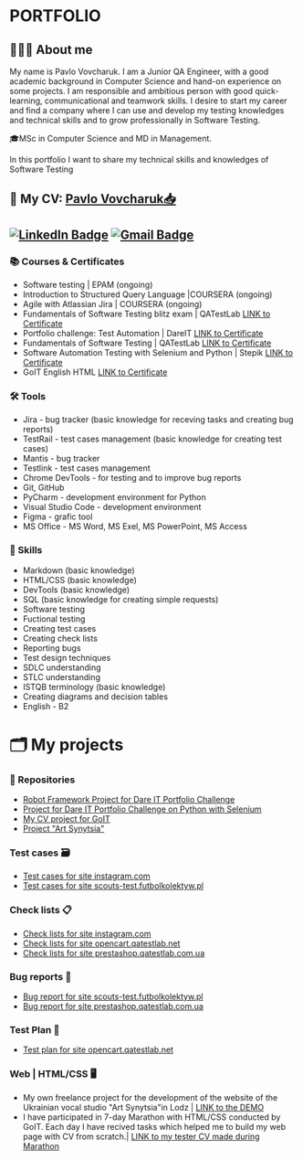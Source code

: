 # PORTFOLIO

## 👨🏻‍💻 About me


My name is Pavlo Vovcharuk. I am a Junior QA Engineer, with a good academic background in Computer Science and hand-on experience on some projects. I am responsible and ambitious person with good quick-learning, communicational and teamwork skills. I desire to start my career and find a company where I can use and develop my testing knowledges and technical skills and to grow professionally in Software Testing. <br>

🎓MSc in Computer Science and MD in Management. <br>

In this portfolio I want to share my technical skills and knowledges of Software Testing

## 📄 My CV: [Pavlo Vovcharuk📥]()



## [![LinkedIn Badge](https://img.shields.io/badge/-@pavelvovcharuk-blue?style=flat&logo=LinkedIn&logoColor=white)](https://www.linkedin.com/in/pavelvovcharuk/) [![Gmail Badge](https://img.shields.io/badge/-Gmail-red?style=flat&logo=Gmail&logoColor=white)](mailto:pavel0337@gmail.com)



### 📚 Courses & Certificates
* Software testing | EPA﻿M (ongoing)
* Introduction to Structured Query Language |COURSERA (ongoing)
* Agile with Atlassian Jira | COURSERA (ongoing)
* Fundamentals of Software Testing blitz exam | QATestLab <span style="color : red;"> [LINK to Certificate](https://clients.qatestlab.com/api/trainings/certificate_265191_33199.pdf) </span>
* Portfolio challenge: Test Automation | DareIT [LINK to Certificate](https://drive.google.com/file/d/1dWrfq9NqFtfJ92YQTPzN041jfv93lblW/edit)
* Fundamentals of Software Testing | QATestLab [LINK to Certificate](https://clients.qatestlab.com/api/trainings/public_certificate_191165_16696.pdf)
* Software Automation Testing with Selenium and Python | Stepik [LINK to Certificate](https://stepik.org/cert/865274)
* GoIT English HTML [LINK to Certificate](https://drive.google.com/file/d/16KFqDQZ73XDs0ohQwhPqAewGh28qECMp/view?usp=share_link)

### 🛠 Tools 
* Jira - bug tracker (basic knowledge for receving tasks and creating bug reports)
* TestRail - test cases management (basic knowledge for creating test cases)
* Mantis - bug tracker
* Testlink - test cases management 
* Chrome DevTools - for testing and to improve bug reports
* Git, GitHub
* PyCharm - development environment for Python
* Visual Studio Code - development environment 
* Figma - grafic tool
* MS Office - MS Word, MS Exel, MS PowerPoint, MS Access


### 🚀 Skills
* Markdown (basic knowledge)
* HTML/CSS (basic knowledge)
* DevTools (basic knowledge)
* SQL (basic knowledge for creating simple requests)
* Software testing
* Fuctional testing
* Creating test cases
* Creating check lists
* Reporting bugs
* Test design techniques
* SDLC understanding
* STLC understanding
* ISTQB  terminology (basic knowledge)
* Creating diagrams and decision tables
* English - B2


  
# 🗂️ My projects

### 🔗 Repositories
* [Robot Framework Project for Dare IT Portfolio Challenge](https://github.com/PavelVovcharuk/pavel_robotframework)
* [Project for Dare IT Portfolio Challenge on Python with Selenium](https://github.com/PavelVovcharuk/challenge_portfolio_pavel)
* [My CV project for GoIT](https://github.com/PavelVovcharuk/resume)
* [Project "Art Synytsia"]()

### Test cases 🗃️
* [Test cases for site instagram.com](https://drive.google.com/drive/folders/16vec9UuI6wreZRWi2kDFVKaPSrwmSlUr)
* [Test cases for site scouts-test.futbolkolektyw.pl](https://docs.google.com/spreadsheets/d/1KlvBRBqcNeR9rXo-4uPtzdU0Epkkt6z3/edit?usp=sharing&ouid=115014116687237678519&rtpof=true&sd=true)

### Check lists 📋
* [Check lists for site instagram.com](https://drive.google.com/drive/folders/1OBPbzow0SAMuIRcKS29O81trVjCdvKpN)
* [Check lists for site opencart.qatestlab.net](https://drive.google.com/drive/folders/1k5tfTQ4pxuc9cnzFELq7U4jLDiI2irUY)
* [Check lists for site prestashop.qatestlab.com.ua](https://docs.google.com/spreadsheets/d/1GjNXWLK7LEyqsf6Yl1i3hxxryc0DYj9O/edit?usp=share_link&ouid=115014116687237678519&rtpof=true&sd=true)

### Bug reports 🐞
* [Bug report for site scouts-test.futbolkolektyw.pl](https://docs.google.com/spreadsheets/d/18eCdzNJMJ1J8P7Z8cVJivbkdodjlKHqJ/edit?usp=share_link&ouid=115014116687237678519&rtpof=true&sd=true)
* [Bug report for site prestashop.qatestlab.com.ua](https://docs.google.com/spreadsheets/d/1GcGCxTachVbAUw1Cc2IsEKTz5GLbyQ38/edit?usp=share_link&ouid=115014116687237678519&rtpof=true&sd=true)

### Test Plan 📔
* [Test plan for site opencart.qatestlab.net](https://docs.google.com/document/d/1fgF5tEng7BZ3J-7O-V6G9AVRNUQx90gg/edit?usp=sharing&ouid=115014116687237678519&rtpof=true&sd=true)

### Web | HTML/CSS 🖥️
* My own freelance project for the development of the website of the Ukrainian vocal studio "Art Synytsia"in Lodz |
  [LINK to the DEMO](https://art-synytsia-v3.netlify.app/)
* I have participated in 7-day Marathon with HTML/CSS conducted by GoIT. Each day I have recived tasks which helped me to build my web page with CV from scratch.|
  [LINK to my tester CV made during Marathon](https://pavlo-vovcharuk-cv.netlify.app/)
